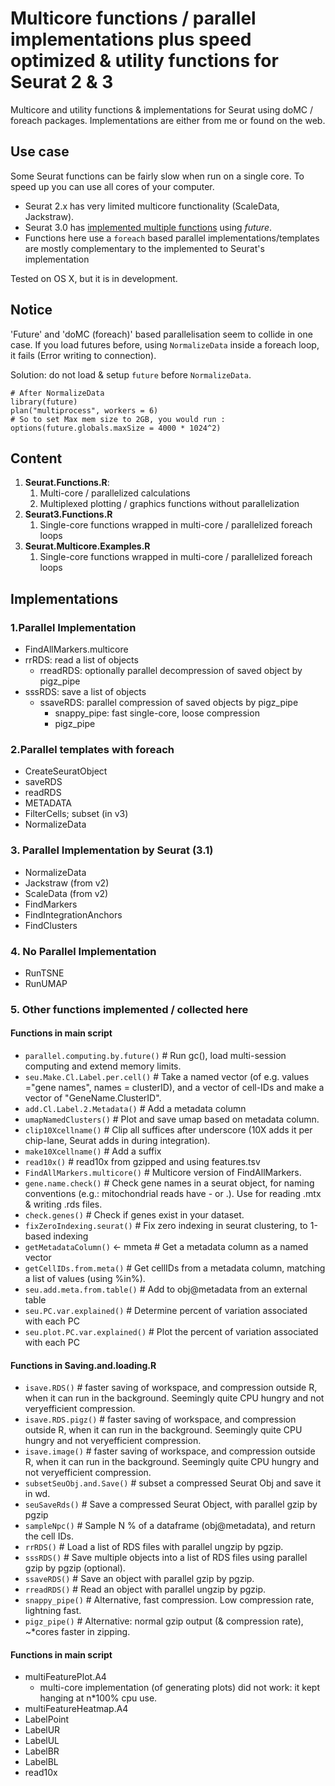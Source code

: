 # Multicore functions / parallel implementations plus speed optimized & utility functions for Seurat 2 & 3 

Multicore and utility functions & implementations for Seurat using doMC / foreach packages.
Implementations are either from me or found on the web. 



## Use case

Some Seurat functions can be fairly slow when run on a single core. To speed up you can use all cores of your computer.

- Seurat 2.x has very limited multicore functionality (ScaleData, Jackstraw). 
- Seurat 3.0 has [implemented multiple functions](https://satijalab.org/seurat/v3.0/future_vignette.html) using _future_.
- Functions here use a `foreach` based parallel implementations/templates are mostly complementary to the implemented to Seurat's implementation 

Tested on OS X, but it is in development.



## Notice

'Future' and 'doMC (foreach)' based parallelisation seem to collide in one case. If you load futures before, using  `NormalizeData` inside a foreach loop, it fails (Error writing to connection).

Solution: do not load  & setup `future` before `NormalizeData`.

```
# After NormalizeData
library(future)
plan("multiprocess", workers = 6)
# So to set Max mem size to 2GB, you would run :
options(future.globals.maxSize = 4000 * 1024^2) 
```



## Content

1. **Seurat.Functions.R**: 
   1. Multi-core / parallelized calculations
   2. Multiplexed plotting / graphics functions without parallelization
2. **Seurat3.Functions.R**
   1. Single-core functions wrapped in multi-core / parallelized foreach loops
3. **Seurat.Multicore.Examples.R**
   1. Single-core functions wrapped in multi-core / parallelized foreach loops




## Implementations

### 1.Parallel Implementation
- FindAllMarkers.multicore
- rrRDS: read a list of objects
  - rreadRDS: optionally parallel decompression of saved object by pigz_pipe
- sssRDS: save a list of objects
  - ssaveRDS: parallel compression of saved objects by pigz_pipe
    - snappy_pipe: fast single-core, loose compression
    - pigz_pipe

### 2.Parallel templates with foreach
- CreateSeuratObject
- saveRDS
- readRDS
- METADATA
- FilterCells; subset (in v3)
- NormalizeData

### 3. Parallel Implementation by Seurat (3.1)
- NormalizeData
- Jackstraw (from v2)
- ScaleData (from v2)
- FindMarkers
- FindIntegrationAnchors
- FindClusters 

### 4. No Parallel Implementation
- RunTSNE
- RunUMAP

### 5. Other functions implemented / collected here


#### Functions in main script

- `parallel.computing.by.future()`  # Run gc(), load multi-session computing and extend memory limits.
- `seu.Make.Cl.Label.per.cell()`  # Take a named vector (of e.g. values ="gene names", names = clusterID), and a vector of cell-IDs and make a vector of "GeneName.ClusterID".
- `add.Cl.Label.2.Metadata()`   # Add a metadata column
- `umapNamedClusters()`   # Plot and save umap based on metadata column.
- `clip10Xcellname()`   # Clip all suffices after underscore (10X adds it per chip-lane, Seurat adds in during integration).
- `make10Xcellname()`   # Add a suffix
- `read10x()`   # read10x from gzipped and using features.tsv
- `FindAllMarkers.multicore()`  # Multicore version of FindAllMarkers.
- `gene.name.check()`   # Check gene names in a seurat object, for naming conventions (e.g.: mitochondrial reads have - or .). Use for reading .mtx & writing .rds files.
- `check.genes()`   # Check if genes exist in your dataset.
- `fixZeroIndexing.seurat()`  # Fix zero indexing in seurat clustering, to 1-based indexing
- `getMetadataColumn()` <- mmeta  # Get a metadata column as a named vector
- `getCellIDs.from.meta()`  # Get cellIDs from a metadata column, matching a list of values (using %in%).
- `seu.add.meta.from.table()`   # Add to obj@metadata from an external table
- `seu.PC.var.explained()`  # Determine percent of variation associated with each PC
- `seu.plot.PC.var.explained()`   # Plot the percent of variation associated with each PC

#### Functions in Saving.and.loading.R

- `isave.RDS()` # faster saving of workspace, and compression outside R, when it can run in the background. Seemingly quite CPU hungry and not veryefficient compression.
- `isave.RDS.pigz()` # faster saving of workspace, and compression outside R, when it can run in the background. Seemingly quite CPU hungry and not veryefficient compression.
- `isave.image()` # faster saving of workspace, and compression outside R, when it can run in the background. Seemingly quite CPU hungry and not veryefficient compression.
- `subsetSeuObj.and.Save()` # subset a compressed Seurat Obj and save it in wd.
- `seuSaveRds()` # Save a compressed Seurat Object, with parallel gzip by pgzip
- `sampleNpc()` # Sample N % of a dataframe (obj@metadata), and return the cell IDs.
- `rrRDS()` # Load a list of RDS files with parallel ungzip by pgzip.
- `sssRDS()` #  Save multiple objects into a list of RDS files using parallel gzip by pgzip (optional).
- `ssaveRDS()` # Save an object with parallel gzip by pgzip.
- `rreadRDS()` # Read an object with parallel ungzip by pgzip.
- `snappy_pipe()` # Alternative, fast compression. Low compression rate, lightning fast.
- `pigz_pipe()` # Alternative: normal gzip output (& compression rate), ~*cores faster in zipping.

#### Functions in main script

- multiFeaturePlot.A4
  - multi-core implementation (of generating plots) did not work: it kept hanging at n*100% cpu use.
- multiFeatureHeatmap.A4
- LabelPoint
- LabelUR
- LabelUL
- LabelBR
- LabelBL
- read10x

